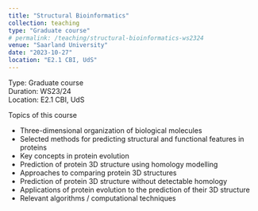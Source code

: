 ```yaml
---
title: "Structural Bioinformatics"
collection: teaching
type: "Graduate course"
# permalink: /teaching/structural-bioinformatics-ws2324
venue: "Saarland University"
date: "2023-10-27"
location: "E2.1 CBI, UdS"
---
```

Type: Graduate course  
Duration: WS23/24  
Location: E2.1 CBI, UdS  

Topics of this course
* Three-dimensional organization of biological molecules
* Selected methods for predicting structural and functional features in
proteins
* Key concepts in protein evolution
* Prediction of protein 3D structure using homology modelling
* Approaches to comparing protein 3D structures
* Prediction of protein 3D structure without detectable homology
* Applications of protein evolution to the prediction of their 3D structure
* Relevant algorithms / computational techniques
